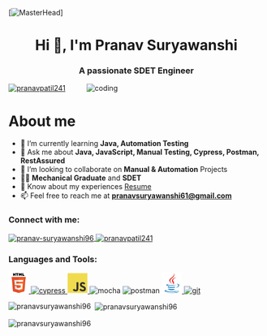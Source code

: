 [![MasterHead](https://www.shutterstock.com/image-vector/software-testing-banner-web-icon-260nw-2465797581.jpg)]

<h1 align="center">Hi 👋, I'm Pranav Suryawanshi</h1>
<h3 align="center">A passionate SDET Engineer</h3>

<img align="right" alt="coding" width="350" src="https://i.pinimg.com/originals/b8/33/78/b83378fbaf9f0ea218f9a11558b03aa4.gif"/>

<p align="left">
  <a href="https://twitter.com/pranavpatil241" target="blank">
    <img src="https://img.shields.io/twitter/follow/pranavpatil241?logo=twitter&style=for-the-badge" alt="pranavpatil241" />
  </a>
</p>

# **About me**
- 🌱 I’m currently learning **Java, Automation Testing**
- 💬 Ask me about **Java, JavaScript, Manual Testing, Cypress, Postman, RestAssured**
- 🤩 I’m looking to collaborate on **Manual & Automation** Projects
- 👨‍🏭 **Mechanical Graduate** and **SDET**
- 📄 Know about my experiences [Resume](https://drive.google.com/file/d/10ZvXtOP41SQd85sv2sPG78WE5x-dYnk1/view?usp=drive_link)
- 📫 Feel free to reach me at **pranavsuryawanshi61@gmail.com**

<h3 align="left">Connect with me:</h3>
<p align="left">
  <a href="https://linkedin.com/in/pranav-suryawanshi96" target="blank">
    <img align="center" src="https://raw.githubusercontent.com/rahuldkjain/github-profile-readme-generator/master/src/images/icons/Social/linked-in-alt.svg" alt="pranav-suryawanshi96" height="30" width="40" />
  </a>
  <a href="https://twitter.com/pranavpatil241" target="blank">
    <img align="center" src="https://raw.githubusercontent.com/rahuldkjain/github-profile-readme-generator/master/src/images/icons/Social/twitter.svg" alt="pranavpatil241" height="30" width="40" />
  </a>
</p>

<h3 align="left">Languages and Tools:</h3>
<p align="left"> 
  <a href="https://www.w3schools.com/html/" target="_blank" rel="noreferrer"> 
    <img src="https://raw.githubusercontent.com/devicons/devicon/master/icons/html5/html5-original-wordmark.svg" alt="html5" width="40" height="40"/> 
  </a> 
  <a href="https://www.cypress.io" rel="nofollow"> 
    <img src="https://raw.githubusercontent.com/simple-icons/simple-icons/6e46ec1fc23b60c8fd0d2f2ff46db82e16dbd75f/icons/cypress.svg" alt="cypress" width="40" height="40" style="max-width: 100%;" /> 
  </a>
  <a href="https://developer.mozilla.org/en-US/docs/Web/JavaScript" target="_blank" rel="noreferrer"> 
    <img src="https://raw.githubusercontent.com/devicons/devicon/master/icons/javascript/javascript-original.svg" alt="javascript" width="40" height="40"/> 
  </a> 
  <img src="https://camo.githubusercontent.com/b72e0a3c05592c7bdc24d7ee3a1874a75bb38cc0fddf9755f2e9340d63037d21/68747470733a2f2f7777772e766563746f726c6f676f2e7a6f6e652f6c6f676f732f6d6f6368616a732f6d6f6368616a732d69636f6e2e737667" alt="mocha" width="40" height="40" data-canonical-src="https://www.vectorlogo.zone/logos/mochajs/mochajs-icon.svg" style="max-width: 100%;">
  <img src="https://camo.githubusercontent.com/5c2595c2fcc9ef7ffa97d14f868547d945d5cee65045377c7c34611b5a67c139/68747470733a2f2f7777772e766563746f726c6f676f2e7a6f6e652f6c6f676f732f676574706f73746d616e2f676574706f73746d616e2d69636f6e2e737667" alt="postman" width="40" height="40" data-canonical-src="https://www.vectorlogo.zone/logos/getpostman/getpostman-icon.svg" style="max-width: 100%;">
  <a href="https://www.java.com" target="_blank" rel="noreferrer"> 
    <img src="https://raw.githubusercontent.com/devicons/devicon/master/icons/java/java-original.svg" alt="java" width="40" height="40"/> 
  </a> 
  <a href="https://git-scm.com/" target="_blank" rel="noreferrer"> 
    <img src="https://www.vectorlogo.zone/logos/git-scm/git-scm-icon.svg" alt="git" width="40" height="40"/>   
  </a>
</p>

<p>
  <img align="left" src="https://github-readme-stats.vercel.app/api/top-langs?username=pranavsuryawanshi96&show_icons=true&locale=en&layout=compact" alt="pranavsuryawanshi96" />
</p>

<p>&nbsp;
  <img align="center" src="https://github-readme-stats.vercel.app/api?username=pranavsuryawanshi96&show_icons=true&locale=en" alt="pranavsuryawanshi96" />
</p>

<p>
  <img align="center" src="https://github-readme-streak-stats.herokuapp.com/?user=pranavsuryawanshi96&" alt="pranavsuryawanshi96" />
</p>
